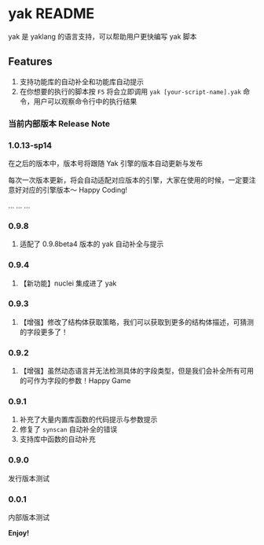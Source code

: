 # yak README

yak 是 yaklang 的语言支持，可以帮助用户更快编写 yak 脚本

## Features

1. 支持功能库的自动补全和功能库自动提示
1. 在你想要的执行的脚本按 `F5` 将会立即调用 `yak [your-script-name].yak` 命令，用户可以观察命令行中的执行结果

### 当前内部版本 Release Note

### 1.0.13-sp14

在之后的版本中，版本号将跟随 Yak 引擎的版本自动更新与发布

每次一次版本更新，将会自动适配对应版本的引擎，大家在使用的时候，一定要注意好对应的引擎版本～ Happy Coding!

...
...
...

### 0.9.8

1. 适配了 0.9.8beta4 版本的 yak 自动补全与提示


### 0.9.4

1. 【新功能】nuclei 集成进了 yak

### 0.9.3

1. 【增强】修改了结构体获取策略，我们可以获取到更多的结构体描述，可猜测的字段更多了！

### 0.9.2

1. 【增强】虽然动态语言并无法检测具体的字段类型，但是我们会补全所有可用的可作为字段的参数！Happy Game

### 0.9.1

1. 补充了大量内置库函数的代码提示与参数提示
1. 修复了 `synscan` 自动补全的错误
1. 支持库中函数的自动补充

### 0.9.0

发行版本测试

### 0.0.1

内部版本测试

**Enjoy!**
